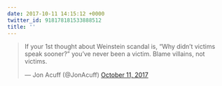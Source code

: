 ```yaml
---
date: 2017-10-11 14:15:12 +0000
twitter_id: 918178181533888512
title: ''
---
```


<blockquote class="twitter-tweet"><p lang="en" dir="ltr">If your 1st thought about Weinstein scandal is, “Why didn’t victims speak sooner?” you’ve never been a victim. Blame villains, not victims.</p>&mdash; Jon Acuff (@JonAcuff) <a href="https://twitter.com/JonAcuff/status/918168318766407680?ref_src=twsrc%5Etfw">October 11, 2017</a></blockquote>
<script async src="https://platform.twitter.com/widgets.js" charset="utf-8"></script>

